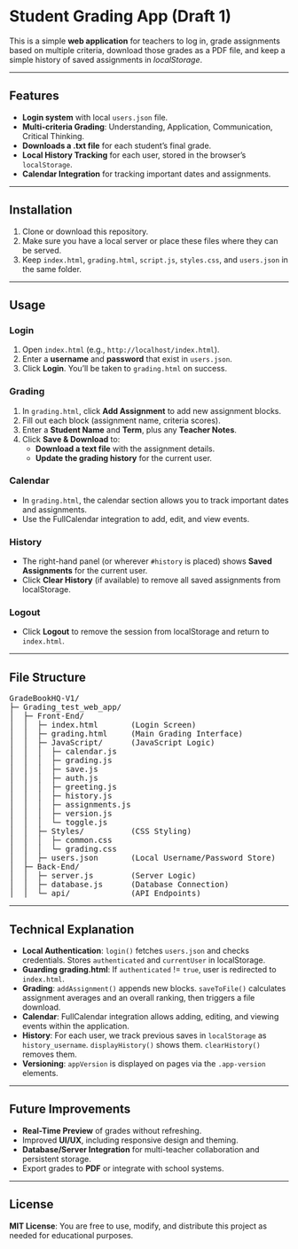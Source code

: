 <h1>Student Grading App (Draft 1)</h1>
<p>
  This is a simple <strong>web application</strong> for teachers to log in, grade assignments based on multiple criteria, download
  those grades as a PDF file, and keep a simple history of saved assignments in <em>localStorage</em>.
</p>

<hr />

<h2>Features</h2>
<ul>
  <li><strong>Login system</strong> with local <code>users.json</code> file.</li>
  <li><strong>Multi-criteria Grading</strong>: Understanding, Application, Communication, Critical Thinking.</li>
  <li><strong>Downloads a .txt file</strong> for each student’s final grade.</li>
  <li><strong>Local History Tracking</strong> for each user, stored in the browser’s <code>localStorage</code>.</li>
  <li><strong>Calendar Integration</strong> for tracking important dates and assignments.</li>
</ul>

<hr />

<h2>Installation</h2>
<ol>
  <li>Clone or download this repository.</li>
  <li>Make sure you have a local server or place these files where they can be served.</li>
  <li>Keep <code>index.html</code>, <code>grading.html</code>, <code>script.js</code>, <code>styles.css</code>, and <code>users.json</code> in the same folder.</li>
</ol>

<hr />

<h2>Usage</h2>

<h3>Login</h3>
<ol>
  <li>Open <code>index.html</code> (e.g., <code>http://localhost/index.html</code>).</li>
  <li>Enter a <strong>username</strong> and <strong>password</strong> that exist in <code>users.json</code>.</li>
  <li>Click <strong>Login</strong>. You’ll be taken to <code>grading.html</code> on success.</li>
</ol>

<h3>Grading</h3>
<ol>
  <li>In <code>grading.html</code>, click <strong>Add Assignment</strong> to add new assignment blocks.</li>
  <li>Fill out each block (assignment name, criteria scores).</li>
  <li>Enter a <strong>Student Name</strong> and <strong>Term</strong>, plus any <strong>Teacher Notes</strong>.</li>
  <li>Click <strong>Save &amp; Download</strong> to:
    <ul>
      <li><strong>Download a text file</strong> with the assignment details.</li>
      <li><strong>Update the grading history</strong> for the current user.</li>
    </ul>
  </li>
</ol>

<h3>Calendar</h3>
<ul>
  <li>In <code>grading.html</code>, the calendar section allows you to track important dates and assignments.</li>
  <li>Use the FullCalendar integration to add, edit, and view events.</li>
</ul>

<h3>History</h3>
<ul>
  <li>The right-hand panel (or wherever <code>#history</code> is placed) shows <strong>Saved Assignments</strong> for the current user.</li>
  <li>Click <strong>Clear History</strong> (if available) to remove all saved assignments from localStorage.</li>
</ul>

<h3>Logout</h3>
<ul>
  <li>Click <strong>Logout</strong> to remove the session from localStorage and return to <code>index.html</code>.</li>
</ul>

<hr />

<h2>File Structure</h2>
<pre>
GradeBookHQ-V1/
├─ Grading_test_web_app/
│  ├─ Front-End/
│  │  ├─ index.html       (Login Screen)
│  │  ├─ grading.html     (Main Grading Interface)
│  │  ├─ JavaScript/      (JavaScript Logic)
│  │  │  ├─ calendar.js
│  │  │  ├─ grading.js
│  │  │  ├─ save.js
│  │  │  ├─ auth.js
│  │  │  ├─ greeting.js
│  │  │  ├─ history.js
│  │  │  ├─ assignments.js
│  │  │  ├─ version.js
│  │  │  └─ toggle.js
│  │  ├─ Styles/          (CSS Styling)
│  │  │  ├─ common.css
│  │  │  └─ grading.css
│  │  ├─ users.json       (Local Username/Password Store)
│  ├─ Back-End/
│  │  ├─ server.js        (Server Logic)
│  │  ├─ database.js      (Database Connection)
│  │  └─ api/             (API Endpoints)
</pre>

<hr />

<h2>Technical Explanation</h2>
<ul>
  <li><strong>Local Authentication</strong>: <code>login()</code> fetches <code>users.json</code> and checks credentials. Stores <code>authenticated</code> and <code>currentUser</code> in localStorage.</li>
  <li><strong>Guarding grading.html</strong>: If <code>authenticated</code> != <code>true</code>, user is redirected to <code>index.html</code>.</li>
  <li><strong>Grading</strong>: <code>addAssignment()</code> appends new blocks. <code>saveToFile()</code> calculates assignment averages and an overall ranking, then triggers a file download.</li>
  <li><strong>Calendar</strong>: FullCalendar integration allows adding, editing, and viewing events within the application.</li>
  <li><strong>History</strong>: For each user, we track previous saves in <code>localStorage</code> as <code>history_username</code>. <code>displayHistory()</code> shows them. <code>clearHistory()</code> removes them.</li>
  <li><strong>Versioning</strong>: <code>appVersion</code> is displayed on pages via the <code>.app-version</code> elements.</li>
</ul>

<hr />

<h2>Future Improvements</h2>
<ul>
  <li><strong>Real-Time Preview</strong> of grades without refreshing.</li>
  <li>Improved <strong>UI/UX</strong>, including responsive design and theming.</li>
  <li><strong>Database/Server Integration</strong> for multi-teacher collaboration and persistent storage.</li>
  <li>Export grades to <strong>PDF</strong> or integrate with school systems.</li>
</ul>

<hr />

<h2>License</h2>
<p>
  <strong>MIT License</strong>: You are free to use, modify, and distribute this project as needed for educational purposes.
</p>
